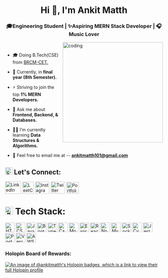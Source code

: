 <h1 align="center">Hi 👋, I'm Ankit Matth</h1>
<h3 align="center">🎓Engineering Student | ✨Aspiring MERN Stack Developer | 🎧Music Lover</h3>
<!-- https://github.com/Ankit-Matth/Ankit-Matth/assets/146843890/fde4cb18-e27c-46f6-a714-46cdefaa1d31 -->
<img align="right" alt="coding" width="320" src="https://github.com/user-attachments/assets/1a96906d-fd7f-4c9d-be24-18d7b60d4581">
<br>

- 🎓 Doing B.Tech(CSE) from [BRCM-CET.](https://www.brcmcet.edu.in/)

- 🏫 Currently, in **final year (8th Semester).**

- ⚡ Striving to join the top **1% MERN Developers.**

- 💬 Ask me about **Frontend, Backend, & Databases.**

- 👨‍💻 I’m currently learning **Data Structures & Algorithms.**

- 📧 Feel free to email me at -- **ankitmatth101@gmail.com**

<h2 align="left"><img src="https://em-content.zobj.net/source/microsoft-teams/363/handshake_1f91d.png" alt="🤝" width="23" height="23"> Let's Connect:</h2>

<p style="display: flex; align-items: center; gap: 5px;">
  <a href="https://linkedin.com/in/ankit-matth" target="blank">
    <img src="https://raw.githubusercontent.com/rahuldkjain/github-profile-readme-generator/master/src/images/icons/Social/linked-in-alt.svg" alt="LinkedIn" height="40" width="50" /></a>
  <a href="https://www.leetcode.com/ankit-matth" target="blank">
    <img src="https://github.com/user-attachments/assets/adf2daaf-813f-4ec2-be2d-38f8c62dd3f1" alt="LeetCode" height="39" width="36" /></a>
  <a href="https://instagram.com/ankit_matth_" target="blank">
    <img src="https://raw.githubusercontent.com/rahuldkjain/github-profile-readme-generator/master/src/images/icons/Social/instagram.svg" alt="Instagram" height="39" width="45" /></a>
  <a href="https://x.com/ankit_matth" target="blank">
    <picture>
      <source media="(prefers-color-scheme: dark)" srcset="https://github.com/user-attachments/assets/ebae29ef-a00a-421b-b7b3-6c175c5fa24c">
      <source media="(prefers-color-scheme: light)" srcset="https://github.com/user-attachments/assets/3a603b07-4337-40fe-a91d-40a4ea2fc24f">
      <img src="https://github.com/user-attachments/assets/f8d88844-df3a-4ef0-82dc-334315f4d3fa" alt="Twitter" height="38" width="45">
    </picture>
  </a>
  <a href="https://ankit-matth-portfolio.vercel.app/" target="blank">
    <img src="https://github.com/Ankit-Matth/my-portfolio/blob/main/frontend/public/favicon.ico" alt="Portfolio" height="37" width="39" />
  </a>
</p>

<h1><img src="https://em-content.zobj.net/source/microsoft-teams/363/man-technologist_1f468-200d-1f4bb.png" alt="👨‍💻" width="25" height="25"> Tech Stack:</h1>
<p>
  <a href="https://www.w3.org/html/" target="_blank" rel="noreferrer">
    <img src="https://img.shields.io/badge/-HTML5-E34F26?logo=html5&logoColor=white" alt="HTML5" height="30"></a>
  <a href="https://www.w3schools.com/css/" target="_blank" rel="noreferrer">
    <img src="https://img.shields.io/badge/-CSS3-1572B6?logo=css3&logoColor=white" alt="CSS3" height="30"></a>
  <a href="https://developer.mozilla.org/en-US/docs/Web/JavaScript" target="_blank" rel="noreferrer">
    <img src="https://img.shields.io/badge/-JavaScript-E10098?logo=javascript&logoColor=F7DF1E" alt="JavaScript" height="30"></a>
  <a href="https://getbootstrap.com" target="_blank" rel="noreferrer">
    <img src="https://img.shields.io/badge/-Bootstrap-7952B3?logo=bootstrap&logoColor=white" alt="Bootstrap" height="30"></a>
  <a href="https://www.typescriptlang.org/" target="_blank" rel="noreferrer">
    <img src="https://img.shields.io/badge/-TypeScript-3178C6?logo=typescript&logoColor=white" alt="TypeScript" height="30"></a>
  <a href="https://www.w3schools.com/cpp/" target="_blank" rel="noreferrer">
    <img src="https://img.shields.io/badge/-C++-00599C?logo=cplusplus&logoColor=white" alt="C++" height="30"></a>
  <a href="https://www.mongodb.com/" target="_blank" rel="noreferrer">
    <img src="https://img.shields.io/badge/-MongoDB-47A248?logo=mongodb&logoColor=white" alt="MongoDB" height="30"></a>
  <a href="https://expressjs.com" target="_blank" rel="noreferrer">
    <img src="https://img.shields.io/badge/-Express-FE7A16?logo=express&logoColor=white" alt="Express" height="30"></a>
  <a href="https://reactjs.org/" target="_blank" rel="noreferrer">
    <img src="https://img.shields.io/badge/-React-00CCBB?logo=react&logoColor=white" alt="React" height="30"></a>
  <a href="https://nodejs.org" target="_blank" rel="noreferrer">
    <img src="https://img.shields.io/badge/-Node.js-339933?logo=node.js&logoColor=white" alt="Node.js" height="30"></a>
  <a href="https://www.mysql.com/" target="_blank" rel="noreferrer">
    <img src="https://img.shields.io/badge/-MySQL-4479A1?logo=mysql&logoColor=white" alt="MySQL" height="30"></a>
  <a href="https://socket.io/" target="_blank" rel="noreferrer">
    <img src="https://img.shields.io/badge/-Socket.io-%23FF4500.svg?logo=socket.io&logoColor=white" alt="Socket.io" height="30"></a>
  <a href="https://www.cypress.io" target="_blank" rel="noreferrer">
    <img src="https://img.shields.io/badge/-Cypress-EAB300?logo=cypress&logoColor=white" alt="Cypress" height="30"></a>
  <a href="https://jestjs.io/" target="_blank" rel="noreferrer">
    <img src="https://img.shields.io/badge/-Jest-C21325?logo=jest&logoColor=white" alt="Jest" height="30"></a>
  <a href="https://postman.com" target="_blank" rel="noreferrer">
    <img src="https://img.shields.io/badge/-Postman-FF6C37?logo=postman&logoColor=white" alt="Postman" height="30"></a>
  <a href="https://vercel.com/" target="_blank" rel="noreferrer">
    <img src="https://img.shields.io/badge/-Vercel-%23D90007.svg?logo=vercel&logoColor=white" alt="Vercel" height="30"></a>
  <a href="https://aws.amazon.com/" target="_blank" rel="noreferrer">
    <img src="https://img.shields.io/badge/-AWS-FF9900?logo=amazonaws&logoColor=white" alt="AWS" height="30"></a>
</p>


<h3>Holopin Board of Rewards:</h3>

[![An image of @ankitmatth's Holopin badges, which is a link to view their full Holopin profile](https://holopin.me/ankitmatth)](https://holopin.io/@ankitmatth)
